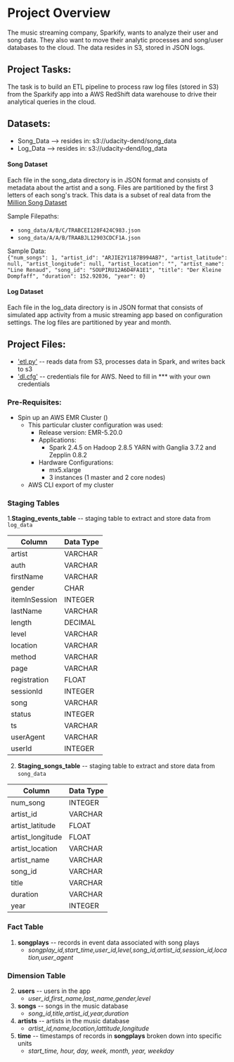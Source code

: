 # Project Overview
The music streaming company, Sparkify, wants to analyze their user and song data. They also want to move their analytic processes and song/user databases to the cloud. The data resides in S3, stored in JSON logs. 

## Project Tasks: 
The task is to build an ETL pipeline to process raw log files (stored in S3) from the Sparkify app into a AWS RedShift data warehouse to drive their analytical queries in the cloud. 


## Datasets:
* Song_Data --> resides in: s3://udacity-dend/song_data
* Log_Data --> resides in: s3://udacity-dend/log_data

#### Song Dataset
Each file in the song_data directory is in JSON format and consists of metadata about the artist and a song. Files are partitioned by the first 3 letters of each song's track.
This data is a subset of real data from the [Million Song Dataset](https://labrosa.ee.columbia.edu/millionsong/) <br>

Sample Filepaths: 
  * `song_data/A/B/C/TRABCEI128F424C983.json`
  * `song_data/A/A/B/TRAABJL12903CDCF1A.json`
           
Sample Data:<br>
`{"num_songs": 1, "artist_id": "ARJIE2Y1187B994AB7", "artist_latitude": null, "artist_longitude": null, "artist_location": "", "artist_name": "Line Renaud", "song_id": "SOUPIRU12A6D4FA1E1", "title": "Der Kleine Dompfaff", "duration": 152.92036, "year": 0}`

#### Log Dataset 
Each file in the log_data directory is in JSON format that consists of simulated app activity from a music streaming app based on configuration settings. The log files are partitioned by year and month. 

## Project Files:
* ['etl.py']() -- reads data from S3, processes data in Spark, and writes back to s3
* ['dl.cfg']() -- credentials file for AWS. Need to fill in *** with your own credentials


### Pre-Requisites:
* Spin up an AWS EMR Cluster ()
    - This particular cluster configuration was used:
        - Release version: EMR-5.20.0
        - Applications:
            - Spark 2.4.5 on Hadoop 2.8.5 YARN with Ganglia 3.7.2 and Zepplin 0.8.2
        - Hardware Configurations:
            - mx5.xlarge
            - 3 instances (1 master and 2 core nodes)
    - AWS CLI export of my cluster []()



### Staging Tables
1.**Staging_events_table** -- staging table to extract and store data from `log_data` <br>

| Column | Data Type | 
|-------|-------|
|artist| VARCHAR| 
| auth | VARCHAR 
| firstName | VARCHAR 
| gender | CHAR
| itemInSession | INTEGER
| lastName| VARCHAR
| length | DECIMAL
| level | VARCHAR
| location | VARCHAR
| method | VARCHAR
| page| VARCHAR
| registration | FLOAT
| sessionId | INTEGER
| song | VARCHAR
| status | INTEGER
| ts | VARCHAR
| userAgent | VARCHAR
| userId | INTEGER

2. **Staging_songs_table** -- staging table to extract and store data from `song_data`<br>

| Column | Data Type | 
|-------|-------|
| num_song | INTEGER
| artist_id | VARCHAR
| artist_latitude | FLOAT
| artist_longitude | FLOAT
| artist_location | VARCHAR
| artist_name | VARCHAR
| song_id | VARCHAR
| title | VARCHAR
| duration | VARCHAR
| year | INTEGER


### Fact Table
1. **songplays** -- records in event data associated with song plays
   - *songplay_id,start_time,user_id,level,song_id,artist_id,session_id,location,user_agent*

### Dimension Table
2. **users** -- users in the app 
    - *user_id,first_name,last_name,gender,level*
3. **songs** -- songs in the music database
    - *song_id,title,artist_id,year,duration*
4. **artists** -- artists in the music database
    - *artist_id,name,location,lattitude,longitude*
5. **time** -- timestamps of records in **songplays** broken down into specific units
    - *start_time, hour, day, week, month, year, weekday*